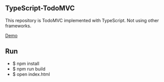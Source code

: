 ## TypeScript-TodoMVC

This repository is TodoMVC implemented with TypeScript. Not using other frameworks.

[Demo](https://mzigan.github.io/typescript-todomvc/)

## Run

- $ npm install
- $ npm run build
- $ open index.html
